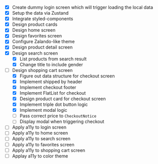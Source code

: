 - [X] Create dummy login screen which will trigger loading the local data
- [X] Setup the data via Zustand
- [X] Integrate styled-components
- [X] Design product cards
- [X] Design home screen
- [X] Design favorites screen
- [X] Configure Zalando-like theme
- [X] Design product detail screen
- [X] Design search screen
  - [X] List products from search result
  - [X] Change title to include gender
- [ ] Design shopping cart screen
  - [X] Figure out data structure for checkout screen
  - [X] Implement shipped by header
  - [X] Implement checkout footer
  - [X] Implement FlatList for checkout
  - [X] Design product card for checkout screen
  - [X] Implement triple dot button logic
  - [X] Implement modal logic
  - [ ] Pass correct price to `CheckoutNotice`
  - [ ] Display modal when triggering checkout
- [ ] Apply a11y to login screen
- [ ] Apply a11y to home screen
- [ ] Apply a11y to search screen
- [ ] Apply a11y to favorites screen
- [ ] Apply a11y to shopping cart screen
- [ ] Applay a11y to color theme